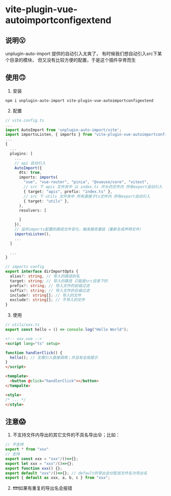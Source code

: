 # vite-plugin-vue-autoimportconfigextend

## 说明😮
unplugin-auto-import 提供的自动引入太爽了，
有时候我们想自动引入src下某个目录的模块，
但又没有比较方便的配置，于是这个插件孕育而生


## 使用🙃

1. 安装
```
npm i unplugin-auto-import vite-plugin-vue-autoimportconfigextend
```

2. 配置

```typescript
// vite.config.ts
...
import AutoImport from 'unplugin-auto-import/vite';
import importsListen, { imports } from "vite-plugin-vue-autoimportconfigextend"
...
{
  ...
  plugins: [
    ...
    // api 自动引入
    AutoImport({
      dts: true,
      imports: imports(
        "vue", "vue-router", "pinia", "@vueuse/core", "vitest",
        // src 下 apis 文件夹中 以 index.ts 开头的文件内 所有export自动引入
        { target: "apis", prefix: "index.ts" },
        // src 下 utils 文件夹中 所有直接子ts文件内 所有export自动引入
        { target: "utils" },
      ),
      resolvers: [

      ]
    }),
    // 监听imports配置的路径文件变化，触发服务重启（重新生成声明文件）
    importsListen(),
    ...
  ]

  ...
}

// imports config
export interface dirImportOpts {
  alias?: string, // 导入的路径别名
  target: string; // 导入的路径 只能是src目录下的
  prefix?: string; // 导入文件的前缀过滤
  suffix?: string; // 导入文件的后缀过滤
  include?: string[]; // 导入的文件
  exclude?: string[]; // 不导入的文件
}


```

3. 使用

```typescript
// utils/xxx.ts
export const hello = () => console.log("Hello World");
```

```html
<!-- xxx.vue -->
<script lang="ts" setup>

function handlerClick() {
  hello(); // 无需引入直接调用；并且有全局提示
}
</script>

<template>
  <button @click="handlerClick"></button>
</tempalte>

<style>
/* ... */
</style>

```

## 注意😱
1. 不支持文件内导出的其它文件的不具名导出😵；比如：
```typescript
// 不支持
export * from "xxx"
// 支持
export const xxx = "xxx"/()=>{};
export let xxx = "xxx"/()=>{};
export function xxx() {};
export default "xxx"/()=>{}; // default的导出会分配该文件名为导出名
export { default as xxx, a, b, c } from "xxx";
```
2. ❗❗❗❗如果有重复的导出名会报错